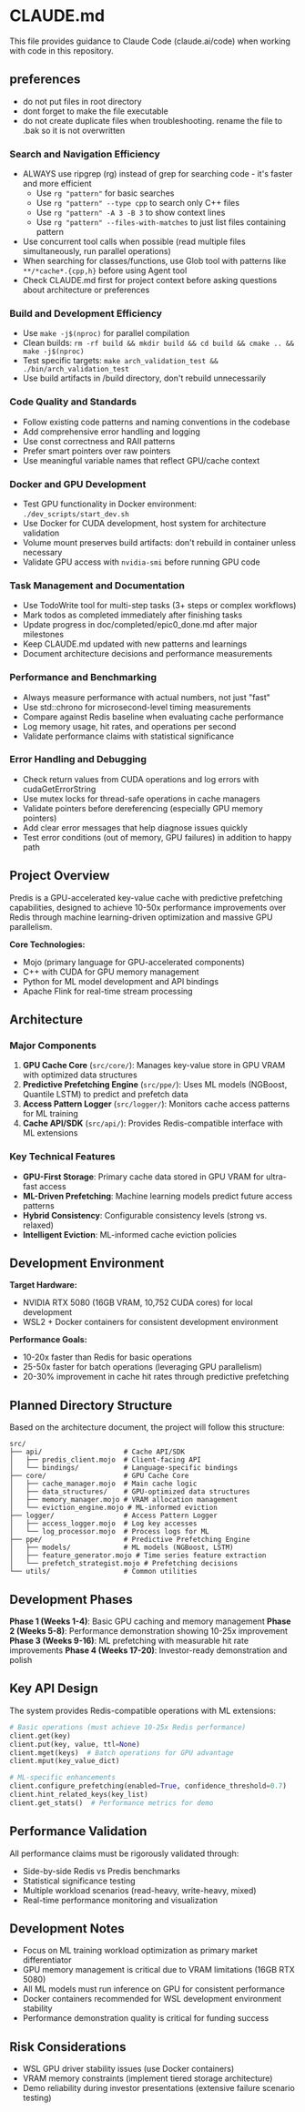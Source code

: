 # CLAUDE.md

This file provides guidance to Claude Code (claude.ai/code) when working with code in this repository.
## preferences
- do not put files in root directory
- dont forget to make the file executable
- do not create duplicate files when troubleshooting.  rename the file to .bak so it is not overwritten

### Search and Navigation Efficiency
- ALWAYS use ripgrep (rg) instead of grep for searching code - it's faster and more efficient
  - Use `rg "pattern"` for basic searches
  - Use `rg "pattern" --type cpp` to search only C++ files
  - Use `rg "pattern" -A 3 -B 3` to show context lines
  - Use `rg "pattern" --files-with-matches` to just list files containing pattern
- Use concurrent tool calls when possible (read multiple files simultaneously, run parallel operations)
- When searching for classes/functions, use Glob tool with patterns like `**/*cache*.{cpp,h}` before using Agent tool
- Check CLAUDE.md first for project context before asking questions about architecture or preferences

### Build and Development Efficiency  
- Use `make -j$(nproc)` for parallel compilation
- Clean builds: `rm -rf build && mkdir build && cd build && cmake .. && make -j$(nproc)`
- Test specific targets: `make arch_validation_test && ./bin/arch_validation_test`
- Use build artifacts in /build directory, don't rebuild unnecessarily

### Code Quality and Standards
- Follow existing code patterns and naming conventions in the codebase
- Add comprehensive error handling and logging
- Use const correctness and RAII patterns
- Prefer smart pointers over raw pointers
- Use meaningful variable names that reflect GPU/cache context

### Docker and GPU Development
- Test GPU functionality in Docker environment: `./dev_scripts/start_dev.sh`
- Use Docker for CUDA development, host system for architecture validation
- Volume mount preserves build artifacts: don't rebuild in container unless necessary
- Validate GPU access with `nvidia-smi` before running GPU code

### Task Management and Documentation
- Use TodoWrite tool for multi-step tasks (3+ steps or complex workflows)
- Mark todos as completed immediately after finishing tasks
- Update progress in doc/completed/epic0_done.md after major milestones
- Keep CLAUDE.md updated with new patterns and learnings
- Document architecture decisions and performance measurements

### Performance and Benchmarking
- Always measure performance with actual numbers, not just "fast" 
- Use std::chrono for microsecond-level timing measurements
- Compare against Redis baseline when evaluating cache performance
- Log memory usage, hit rates, and operations per second
- Validate performance claims with statistical significance

### Error Handling and Debugging
- Check return values from CUDA operations and log errors with cudaGetErrorString
- Use mutex locks for thread-safe operations in cache managers
- Validate pointers before dereferencing (especially GPU memory pointers)
- Add clear error messages that help diagnose issues quickly
- Test error conditions (out of memory, GPU failures) in addition to happy path

## Project Overview

Predis is a GPU-accelerated key-value cache with predictive prefetching capabilities, designed to achieve 10-50x performance improvements over Redis through machine learning-driven optimization and massive GPU parallelism.

**Core Technologies:**
- Mojo (primary language for GPU-accelerated components)
- C++ with CUDA for GPU memory management
- Python for ML model development and API bindings
- Apache Flink for real-time stream processing

## Architecture

### Major Components
1. **GPU Cache Core** (`src/core/`): Manages key-value store in GPU VRAM with optimized data structures
2. **Predictive Prefetching Engine** (`src/ppe/`): Uses ML models (NGBoost, Quantile LSTM) to predict and prefetch data  
3. **Access Pattern Logger** (`src/logger/`): Monitors cache access patterns for ML training
4. **Cache API/SDK** (`src/api/`): Provides Redis-compatible interface with ML extensions

### Key Technical Features
- **GPU-First Storage**: Primary cache data stored in GPU VRAM for ultra-fast access
- **ML-Driven Prefetching**: Machine learning models predict future access patterns
- **Hybrid Consistency**: Configurable consistency levels (strong vs. relaxed)
- **Intelligent Eviction**: ML-informed cache eviction policies

## Development Environment

**Target Hardware:**
- NVIDIA RTX 5080 (16GB VRAM, 10,752 CUDA cores) for local development
- WSL2 + Docker containers for consistent development environment

**Performance Goals:**
- 10-20x faster than Redis for basic operations
- 25-50x faster for batch operations (leveraging GPU parallelism)
- 20-30% improvement in cache hit rates through predictive prefetching

## Planned Directory Structure

Based on the architecture document, the project will follow this structure:

```
src/
├── api/                    # Cache API/SDK
│   ├── predis_client.mojo  # Client-facing API
│   └── bindings/           # Language-specific bindings
├── core/                   # GPU Cache Core
│   ├── cache_manager.mojo  # Main cache logic
│   ├── data_structures/    # GPU-optimized data structures
│   ├── memory_manager.mojo # VRAM allocation management
│   └── eviction_engine.mojo # ML-informed eviction
├── logger/                 # Access Pattern Logger
│   ├── access_logger.mojo  # Log key accesses
│   └── log_processor.mojo  # Process logs for ML
├── ppe/                    # Predictive Prefetching Engine
│   ├── models/             # ML models (NGBoost, LSTM)
│   ├── feature_generator.mojo # Time series feature extraction
│   └── prefetch_strategist.mojo # Prefetching decisions
└── utils/                  # Common utilities
```

## Development Phases

**Phase 1 (Weeks 1-4)**: Basic GPU caching and memory management
**Phase 2 (Weeks 5-8)**: Performance demonstration showing 10-25x improvement  
**Phase 3 (Weeks 9-16)**: ML prefetching with measurable hit rate improvements
**Phase 4 (Weeks 17-20)**: Investor-ready demonstration and polish

## Key API Design

The system provides Redis-compatible operations with ML extensions:

```python
# Basic operations (must achieve 10-25x Redis performance)
client.get(key)
client.put(key, value, ttl=None)
client.mget(keys)  # Batch operations for GPU advantage
client.mput(key_value_dict)

# ML-specific enhancements
client.configure_prefetching(enabled=True, confidence_threshold=0.7)
client.hint_related_keys(key_list)
client.get_stats()  # Performance metrics for demo
```

## Performance Validation

All performance claims must be rigorously validated through:
- Side-by-side Redis vs Predis benchmarks
- Statistical significance testing
- Multiple workload scenarios (read-heavy, write-heavy, mixed)
- Real-time performance monitoring and visualization

## Development Notes

- Focus on ML training workload optimization as primary market differentiator
- GPU memory management is critical due to VRAM limitations (16GB RTX 5080)
- All ML models must run inference on GPU for consistent performance
- Docker containers recommended for WSL development environment stability
- Performance demonstration quality is critical for funding success

## Risk Considerations

- WSL GPU driver stability issues (use Docker containers)
- VRAM memory constraints (implement tiered storage architecture)
- Demo reliability during investor presentations (extensive failure scenario testing)